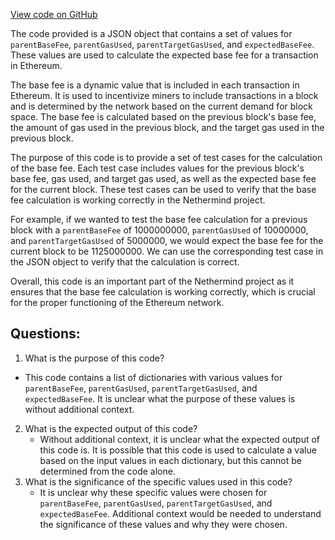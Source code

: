 [View code on GitHub](https://github.com/NethermindEth/nethermind/src/Nethermind/Nethermind.Core.Test/TestFiles/BaseFeeTestCases.json)

The code provided is a JSON object that contains a set of values for `parentBaseFee`, `parentGasUsed`, `parentTargetGasUsed`, and `expectedBaseFee`. These values are used to calculate the expected base fee for a transaction in Ethereum. 

The base fee is a dynamic value that is included in each transaction in Ethereum. It is used to incentivize miners to include transactions in a block and is determined by the network based on the current demand for block space. The base fee is calculated based on the previous block's base fee, the amount of gas used in the previous block, and the target gas used in the previous block. 

The purpose of this code is to provide a set of test cases for the calculation of the base fee. Each test case includes values for the previous block's base fee, gas used, and target gas used, as well as the expected base fee for the current block. These test cases can be used to verify that the base fee calculation is working correctly in the Nethermind project. 

For example, if we wanted to test the base fee calculation for a previous block with a `parentBaseFee` of 1000000000, `parentGasUsed` of 10000000, and `parentTargetGasUsed` of 5000000, we would expect the base fee for the current block to be 1125000000. We can use the corresponding test case in the JSON object to verify that the calculation is correct. 

Overall, this code is an important part of the Nethermind project as it ensures that the base fee calculation is working correctly, which is crucial for the proper functioning of the Ethereum network.
## Questions: 
 1. What is the purpose of this code?
   - This code contains a list of dictionaries with various values for `parentBaseFee`, `parentGasUsed`, `parentTargetGasUsed`, and `expectedBaseFee`. It is unclear what the purpose of these values is without additional context.
2. What is the expected output of this code?
   - Without additional context, it is unclear what the expected output of this code is. It is possible that this code is used to calculate a value based on the input values in each dictionary, but this cannot be determined from the code alone.
3. What is the significance of the specific values used in this code?
   - It is unclear why these specific values were chosen for `parentBaseFee`, `parentGasUsed`, `parentTargetGasUsed`, and `expectedBaseFee`. Additional context would be needed to understand the significance of these values and why they were chosen.